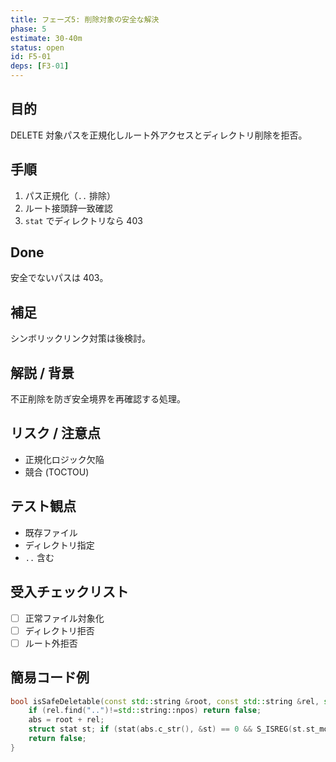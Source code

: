 ```yaml
---
title: フェーズ5: 削除対象の安全な解決
phase: 5
estimate: 30-40m
status: open
id: F5-01
deps: [F3-01]
---
```


## 目的
DELETE 対象パスを正規化しルート外アクセスとディレクトリ削除を拒否。

## 手順
1. パス正規化（`..` 排除）
2. ルート接頭辞一致確認
3. `stat` でディレクトリなら 403

## Done
安全でないパスは 403。

## 補足
シンボリックリンク対策は後検討。

## 解説 / 背景
不正削除を防ぎ安全境界を再確認する処理。

## リスク / 注意点
- 正規化ロジック欠陥
- 競合 (TOCTOU)

## テスト観点
- 既存ファイル
- ディレクトリ指定
- `..` 含む

## 受入チェックリスト
- [ ] 正常ファイル対象化
- [ ] ディレクトリ拒否
- [ ] ルート外拒否

## 簡易コード例
```cpp
bool isSafeDeletable(const std::string &root, const std::string &rel, std::string &abs) {
	if (rel.find("..")!=std::string::npos) return false;
	abs = root + rel;
	struct stat st; if (stat(abs.c_str(), &st) == 0 && S_ISREG(st.st_mode)) return true;
	return false;
}
```

